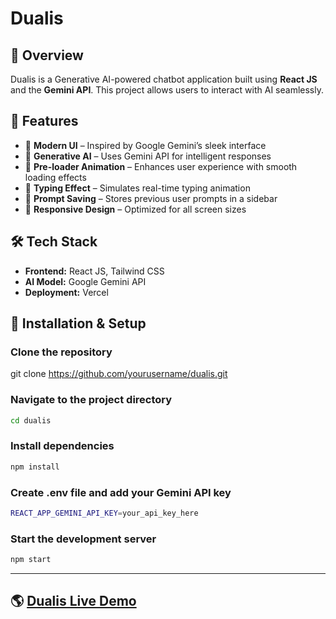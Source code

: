 # Dualis

## 🚀 Overview  
Dualis is a Generative AI-powered chatbot application built using **React JS** and the **Gemini API**. This project allows users to interact with AI seamlessly.  

## 🎯 Features  
- 🔹 **Modern UI** – Inspired by Google Gemini’s sleek interface  
- 🔹 **Generative AI** – Uses Gemini API for intelligent responses  
- 🔹 **Pre-loader Animation** – Enhances user experience with smooth loading effects  
- 🔹 **Typing Effect** – Simulates real-time typing animation  
- 🔹 **Prompt Saving** – Stores previous user prompts in a sidebar  
- 🔹 **Responsive Design** – Optimized for all screen sizes  

## 🛠️ Tech Stack  
- **Frontend:** React JS, Tailwind CSS  
- **AI Model:** Google Gemini API  
- **Deployment:** Vercel  

## 📌 Installation & Setup  
### Clone the repository
git clone https://github.com/yourusername/dualis.git

### Navigate to the project directory
```bash 
cd dualis
```
### Install dependencies
```bash 
npm install
```
### Create .env file and add your Gemini API key
```bash
REACT_APP_GEMINI_API_KEY=your_api_key_here
 ```
### Start the development server
```bash 
npm start
```
---
## 🌎 [Dualis Live Demo](https://dualis-chi.vercel.app/)










